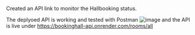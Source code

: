 Created an API link to monitor the Hallbooking status.

The deplyoed API is working and tested with Postman
![image](https://github.com/arasamannar/hallBooking/assets/17942179/fbbf353b-0d90-4308-a4b0-9d07a4c72f06)
and the API is live under https://bookinghall-api.onrender.com/rooms/all
